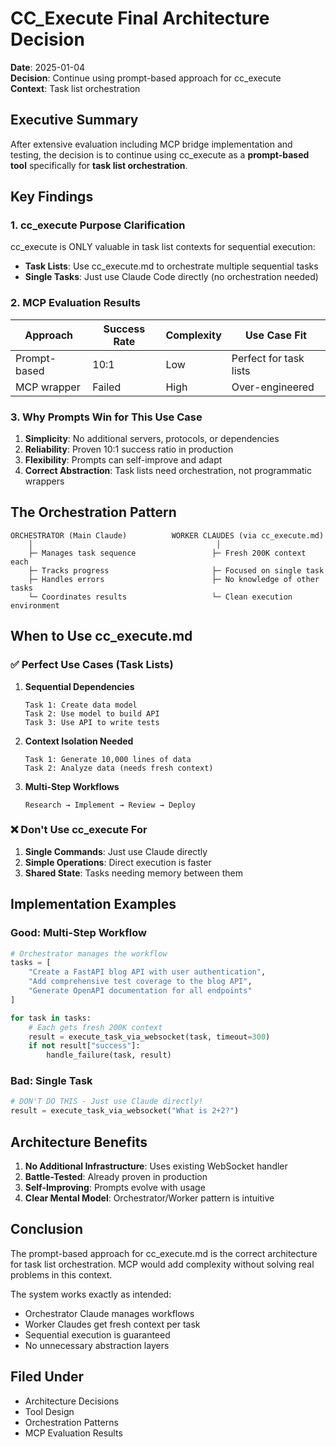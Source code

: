 # CC_Execute Final Architecture Decision

**Date**: 2025-01-04  
**Decision**: Continue using prompt-based approach for cc_execute  
**Context**: Task list orchestration  

## Executive Summary

After extensive evaluation including MCP bridge implementation and testing, the decision is to continue using cc_execute as a **prompt-based tool** specifically for **task list orchestration**.

## Key Findings

### 1. cc_execute Purpose Clarification

cc_execute is ONLY valuable in task list contexts for sequential execution:
- **Task Lists**: Use cc_execute.md to orchestrate multiple sequential tasks
- **Single Tasks**: Just use Claude Code directly (no orchestration needed)

### 2. MCP Evaluation Results

| Approach | Success Rate | Complexity | Use Case Fit |
|----------|--------------|------------|--------------|
| Prompt-based | 10:1 | Low | Perfect for task lists |
| MCP wrapper | Failed | High | Over-engineered |

### 3. Why Prompts Win for This Use Case

1. **Simplicity**: No additional servers, protocols, or dependencies
2. **Reliability**: Proven 10:1 success ratio in production
3. **Flexibility**: Prompts can self-improve and adapt
4. **Correct Abstraction**: Task lists need orchestration, not programmatic wrappers

## The Orchestration Pattern

```
ORCHESTRATOR (Main Claude)          WORKER CLAUDES (via cc_execute.md)
    │                                         │
    ├─ Manages task sequence                 ├─ Fresh 200K context each
    ├─ Tracks progress                       ├─ Focused on single task
    ├─ Handles errors                        ├─ No knowledge of other tasks
    └─ Coordinates results                   └─ Clean execution environment
```

## When to Use cc_execute.md

### ✅ Perfect Use Cases (Task Lists)

1. **Sequential Dependencies**
   ```
   Task 1: Create data model
   Task 2: Use model to build API
   Task 3: Use API to write tests
   ```

2. **Context Isolation Needed**
   ```
   Task 1: Generate 10,000 lines of data
   Task 2: Analyze data (needs fresh context)
   ```

3. **Multi-Step Workflows**
   ```
   Research → Implement → Review → Deploy
   ```

### ❌ Don't Use cc_execute For

1. **Single Commands**: Just use Claude directly
2. **Simple Operations**: Direct execution is faster
3. **Shared State**: Tasks needing memory between them

## Implementation Examples

### Good: Multi-Step Workflow
```python
# Orchestrator manages the workflow
tasks = [
    "Create a FastAPI blog API with user authentication",
    "Add comprehensive test coverage to the blog API",
    "Generate OpenAPI documentation for all endpoints"
]

for task in tasks:
    # Each gets fresh 200K context
    result = execute_task_via_websocket(task, timeout=300)
    if not result["success"]:
        handle_failure(task, result)
```

### Bad: Single Task
```python
# DON'T DO THIS - Just use Claude directly!
result = execute_task_via_websocket("What is 2+2?")
```

## Architecture Benefits

1. **No Additional Infrastructure**: Uses existing WebSocket handler
2. **Battle-Tested**: Already proven in production
3. **Self-Improving**: Prompts evolve with usage
4. **Clear Mental Model**: Orchestrator/Worker pattern is intuitive

## Conclusion

The prompt-based approach for cc_execute.md is the correct architecture for task list orchestration. MCP would add complexity without solving real problems in this context.

The system works exactly as intended:
- Orchestrator Claude manages workflows
- Worker Claudes get fresh context per task
- Sequential execution is guaranteed
- No unnecessary abstraction layers

## Filed Under

- Architecture Decisions
- Tool Design
- Orchestration Patterns
- MCP Evaluation Results